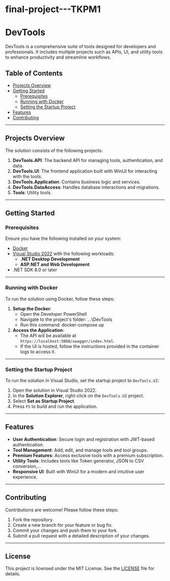 # final-project---TKPM1
# DevTools

DevTools is a comprehensive suite of tools designed for developers and professionals. It includes multiple projects such as APIs, UI, and utility tools to enhance productivity and streamline workflows.

## Table of Contents
- [Projects Overview](#projects-overview)
- [Getting Started](#getting-started)
  - [Prerequisites](#prerequisites)
  - [Running with Docker](#running-with-docker)
  - [Setting the Startup Project](#setting-the-startup-project)
- [Features](#features)
- [Contributing](#contributing)

---

## Projects Overview

The solution consists of the following projects:

1. **DevTools.API**: The backend API for managing tools, authentication, and data.
2. **DevTools.UI**: The frontend application built with WinUI for interacting with the tools.
3. **DevTools.Application**: Contains business logic and services.
4. **DevTools.DataAccess**: Handles database interactions and migrations.
5. **Tools**: Utility tools.

---

## Getting Started

### Prerequisites

Ensure you have the following installed on your system:
- [Docker](https://www.docker.com/)
- [Visual Studio 2022](https://visualstudio.microsoft.com/) with the following workloads:
  - **.NET Desktop Development**
  - **ASP.NET and Web Development**
- .NET SDK 8.0 or later

---

### Running with Docker

To run the solution using Docker, follow these steps:

1. **Setup the Docker**:
	- Open the Developer PowerShell
	- Navigate to the project's folder: ...\DevTools
	- Run this command: docker-compose up
2. **Access the Application**:
   - The API will be available at `https://localhost:5000/swagger/index.html`.
   - If the UI is hosted, follow the instructions provided in the container logs to access it.

---

### Setting the Startup Project

To run the solution in Visual Studio, set the startup project to `DevTools.UI`:

1. Open the solution in Visual Studio 2022.
2. In the __Solution Explorer__, right-click on the `DevTools.UI` project.
3. Select __Set as Startup Project__.
4. Press `F5` to build and run the application.

---

## Features

- **User Authentication**: Secure login and registration with JWT-based authentication.
- **Tool Management**: Add, edit, and manage tools and tool groups.
- **Premium Features**: Access exclusive tools with a premium subscription.
- **Utility Tools**: Includes tools like Token generator, JSON to CSV conversion,...
- **Responsive UI**: Built with WinUI for a modern and intuitive user experience.

---

## Contributing

Contributions are welcome! Please follow these steps:

1. Fork the repository.
2. Create a new branch for your feature or bug fix.
3. Commit your changes and push them to your fork.
4. Submit a pull request with a detailed description of your changes.

---

## License

This project is licensed under the MIT License. See the [LICENSE](LICENSE) file for details.

   